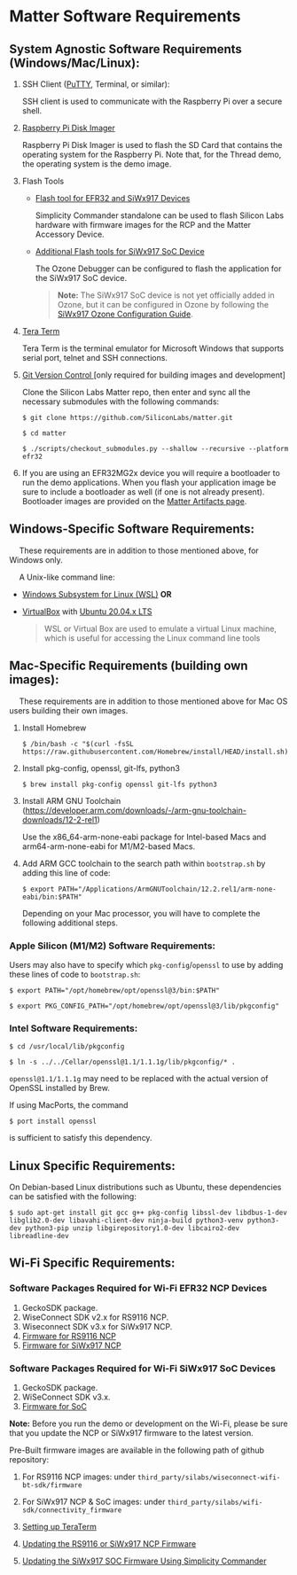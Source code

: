 # Matter Software Requirements

## System Agnostic Software Requirements (Windows/Mac/Linux):

1. SSH Client ([PuTTY](https://www.putty.org/), Terminal, or similar):
    
    SSH client is used to communicate with the Raspberry Pi over a secure
    shell.

2. [Raspberry Pi Disk Imager](https://www.raspberrypi.com/software/)
    
    Raspberry Pi Disk Imager is used to flash the SD Card that contains the
    operating system for the Raspberry Pi. Note that, for the Thread demo, the
    operating system is the demo image.

3. Flash Tools

    - [Flash tool for EFR32 and SiWx917 Devices](../general/FLASH_SILABS_DEVICE.md)

        Simplicity Commander standalone can be used to flash Silicon Labs hardware with firmware images for the RCP and the Matter Accessory Device.

    - [Additional Flash tools for SiWx917 SoC Device](../general/FLASH_SILABS_SiWx917_SOC_DEVICE.md)

        The Ozone Debugger can be configured to flash the application for the SiWx917 SoC device.
	
        > **Note:** 
        > The SiWx917 SoC device is not yet officially added in Ozone, but it can be configured in Ozone by following the [SiWx917 Ozone Configuration Guide](../wifi/SiWx917_Enablement_For_Ozone.md).

4. [Tera Term](https://osdn.net/projects/ttssh2/releases/)

    Tera Term is the terminal emulator for Microsoft Windows that supports serial port, telnet and SSH connections.

5. [Git Version Control ](https://git-scm.com/downloads)[only required for
   building images and development]

    Clone the Silicon Labs Matter repo, then enter and sync all the necessary
    submodules with the following commands:

    ```shell
    $ git clone https://github.com/SiliconLabs/matter.git
    ```

    ```shell
    $ cd matter
    ```

    ```shell
    $ ./scripts/checkout_submodules.py --shallow --recursive --platform efr32
    ```

6. If you are using an EFR32MG2x device you will require a bootloader to run the
   demo applications. When you flash your application image be sure to include a
   bootloader as well (if one is not already present). Bootloader images are provided on the [Matter Artifacts page](../general/ARTIFACTS.md).

## Windows-Specific Software Requirements:

&emsp; These requirements are in addition to those mentioned above, for Windows
only.

&emsp; A Unix-like command line:

-   [Windows Subsystem for Linux (WSL)](https://docs.microsoft.com/en-us/windows/wsl/about)
    **OR**
-   [VirtualBox](https://www.virtualbox.org/) with
    [Ubuntu 20.04.x LTS](https://ubuntu.com/download/desktop)

    > WSL or Virtual Box are used to emulate a virtual Linux machine, which is
    > useful for accessing the Linux command line tools

## Mac-Specific Requirements (building own images):

&emsp; These requirements are in addition to those mentioned above for Mac OS
users building their own images.

1. Install Homebrew

    ```shell
    $ /bin/bash -c "$(curl -fsSL https://raw.githubusercontent.com/Homebrew/install/HEAD/install.sh)"
    ```

2. Install pkg-config, openssl, git-lfs, python3

    ```shell
    $ brew install pkg-config openssl git-lfs python3
    ```

3. Install ARM GNU Toolchain (https://developer.arm.com/downloads/-/arm-gnu-toolchain-downloads/12-2-rel1)

    Use the x86_64-arm-none-eabi package for Intel-based Macs and arm64-arm-none-eabi for M1/M2-based Macs.

4. Add ARM GCC toolchain to the search path within `bootstrap.sh` by adding this
   line of code:

    ```shell
    $ export PATH="/Applications/ArmGNUToolchain/12.2.rel1/arm-none-eabi/bin:$PATH"
    ```
    
    Depending on your Mac processor, you will have to complete the following additional steps.

### Apple Silicon (M1/M2) Software Requirements:

Users may also have to specify which `pkg-config`/`openssl` to use by adding
these lines of code to `bootstrap.sh`:

```shell
$ export PATH="/opt/homebrew/opt/openssl@3/bin:$PATH"
```

```shell
$ export PKG_CONFIG_PATH="/opt/homebrew/opt/openssl@3/lib/pkgconfig"
```

### Intel Software Requirements:

```shell
$ cd /usr/local/lib/pkgconfig
```

```shell
$ ln -s ../../Cellar/openssl@1.1/1.1.1g/lib/pkgconfig/* .
```

`openssl@1.1/1.1.1g` may need to be replaced with the actual version of OpenSSL
installed by Brew.

If using MacPorts, the command 

```shell
$ port install openssl
```

is sufficient to satisfy this
dependency.

## Linux Specific Requirements:

On Debian-based Linux distributions such as Ubuntu, these dependencies can be
satisfied with the following:

```shell
$ sudo apt-get install git gcc g++ pkg-config libssl-dev libdbus-1-dev libglib2.0-dev libavahi-client-dev ninja-build python3-venv python3-dev python3-pip unzip libgirepository1.0-dev libcairo2-dev libreadline-dev
```

## Wi-Fi Specific Requirements:

### Software Packages Required for Wi-Fi EFR32 NCP Devices

1. GeckoSDK package.
2. WiseConnect SDK v2.x for RS9116 NCP.
3. Wiseconnect SDK v3.x for SiWx917 NCP.
4. [Firmware for RS9116 NCP](../general/ARTIFACTS.md#rs9116-firmware)
5. [Firmware for SiWx917 NCP](../general/ARTIFACTS.md#siwx917-firmware-for-siwx917-ncp)

### Software Packages Required for Wi-Fi SiWx917 SoC Devices

1. GeckoSDK package.
2. WiSeConnect SDK v3.x.
3. [Firmware for SoC](../general/ARTIFACTS.md#siwx917-firmware-for-siwx917-soc)

**Note:**
Before you run the demo or development on the Wi-Fi, please be sure that you update the NCP or SiWx917 firmware to the latest version.

Pre-Built firmware images are available in the following path of github repository:
   1. For RS9116 NCP images: under `third_party/silabs/wiseconnect-wifi-bt-sdk/firmware`
   2. For SiWx917 NCP & SoC images: under `third_party/silabs/wifi-sdk/connectivity_firmware`

1. [Setting up TeraTerm](https://docs.silabs.com/SiWx917/wiseconnect/2.0/tera-term-setup)
2. [Updating the RS9116 or SiWx917 NCP Firmware](../wifi/RUN_DEMO.md#steps-to-update-the-firmware-on-ncp-boards-using-tera-term)
3. [Updating the SiWx917 SOC Firmware Using Simplicity Commander](../wifi/RUN_DEMO_SiWx917_SoC.md#steps-to-update-the-firmware-on-siwx917-soc-radio-board-using-simplicity-commander)
